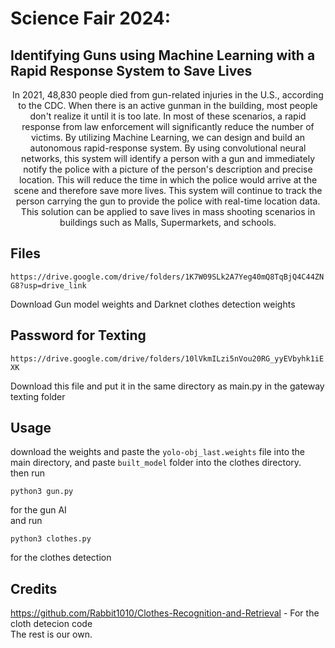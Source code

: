 # Science Fair 2024: 
## Identifying Guns using Machine Learning with a Rapid Response System to Save Lives
<p style="text-align: center;">
In 2021, 48,830 people died from gun-related injuries in the U.S., according to the CDC. When there is an active gunman in the building, most people don't realize it until it is too late. In most of these scenarios, a rapid response from law enforcement will significantly reduce the number of victims. By utilizing Machine Learning, we can design and build an autonomous rapid-response system. By using convolutional neural networks, this system will identify a person with a gun and immediately notify the police with a picture of the person's description and precise location. This will reduce the time in which the police would arrive at the scene and therefore save more lives. This system will continue to track the person carrying the gun to provide the police with real-time location data. This solution can be applied to save lives in mass shooting scenarios in buildings such as Malls, Supermarkets, and schools.
</p>

## Files

`https://drive.google.com/drive/folders/1K7W09SLk2A7Yeg40mQ8TqBjQ4C44ZNG8?usp=drive_link`

Download Gun model weights and Darknet clothes detection weights

## Password for Texting
`https://drive.google.com/drive/folders/10lVkmILzi5nVou20RG_yyEVbyhk1iEXK`

Download this file and put it in the same directory as main.py in the gateway texting folder

## Usage

download the weights and paste the `yolo-obj_last.weights` file into the main directory, and paste `built_model` folder into the clothes directory.
<br>
then run 

```shell
python3 gun.py
```

for the gun AI
<br>
and run

```shell
python3 clothes.py
```
for the clothes detection

## Credits
https://github.com/Rabbit1010/Clothes-Recognition-and-Retrieval -
For the cloth detecion code
<br>
The rest is our own.
